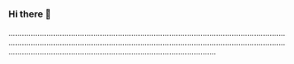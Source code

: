 ### Hi there 👋

.....................................................................................................................................................................................................................................................................................................................................................